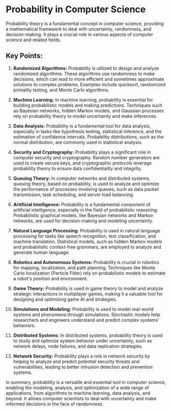 # Probability in Computer Science

Probability theory is a fundamental concept in computer science, providing a mathematical framework to deal with uncertainty, randomness, and decision-making. It plays a crucial role in various aspects of computer science and related fields.

## Key Points:

1. **Randomized Algorithms:** Probability is utilized to design and analyze randomized algorithms. These algorithms use randomness to make decisions, which can lead to more efficient and sometimes approximate solutions to complex problems. Examples include quicksort, randomized primality testing, and Monte Carlo algorithms.

2. **Machine Learning:** In machine learning, probability is essential for building probabilistic models and making predictions. Techniques such as Bayesian networks, hidden Markov models, and Gaussian processes rely on probability theory to model uncertainty and make inferences.

3. **Data Analysis:** Probability is a fundamental tool for data analysis, especially in tasks like hypothesis testing, statistical inference, and the estimation of confidence intervals. Probability distributions, such as the normal distribution, are commonly used in statistical analysis.

4. **Security and Cryptography:** Probability plays a significant role in computer security and cryptography. Random number generators are used to create secure keys, and cryptographic protocols leverage probability theory to ensure data confidentiality and integrity.

5. **Queuing Theory:** In computer networks and distributed systems, queuing theory, based on probability, is used to analyze and optimize the performance of processes involving queues, such as data packet transmission, task scheduling, and server load balancing.

6. **Artificial Intelligence:** Probability is a fundamental component of artificial intelligence, especially in the field of probabilistic reasoning. Probabilistic graphical models, like Bayesian networks and Markov networks, are used for decision-making and modeling uncertainty.

7. **Natural Language Processing:** Probability is used in natural language processing for tasks like speech recognition, text classification, and machine translation. Statistical models, such as hidden Markov models and probabilistic context-free grammars, are employed to analyze and generate human language.

8. **Robotics and Autonomous Systems:** Probability is crucial in robotics for mapping, localization, and path planning. Techniques like Monte Carlo localization (Particle Filter) rely on probabilistic models to estimate a robot's position and environment.

9. **Game Theory:** Probability is used in game theory to model and analyze strategic interactions in multiplayer games, making it a valuable tool for designing and optimizing game AI and strategies.

10. **Simulations and Modeling:** Probability is used to model real-world systems and phenomena through simulations. Stochastic models help researchers and engineers understand and predict complex systems' behaviors.

11. **Distributed Systems:** In distributed systems, probability theory is used to study and optimize system behavior under uncertainty, such as network delays, node failures, and data replication strategies.

12. **Network Security:** Probability plays a role in network security by helping to analyze and predict potential security threats and vulnerabilities, leading to better intrusion detection and prevention systems.

In summary, probability is a versatile and essential tool in computer science, enabling the modeling, analysis, and optimization of a wide range of applications, from algorithms to machine learning, data analysis, and beyond. It allows computer scientists to deal with uncertainty and make informed decisions in the face of randomness.
